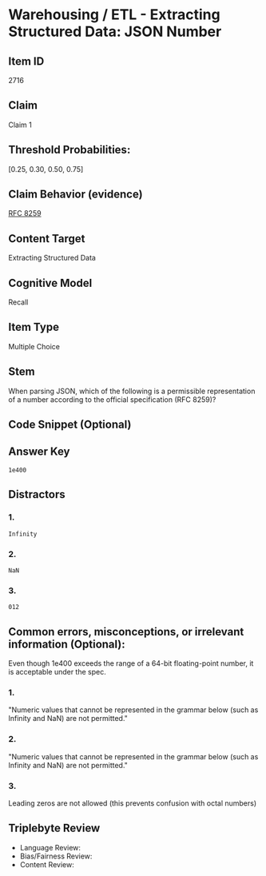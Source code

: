 # Warehousing / ETL - Extracting Structured Data: JSON Number

## Item ID
2716

## Claim
Claim 1

## Threshold Probabilities:
[0.25, 0.30, 0.50, 0.75]

## Claim Behavior (evidence)

[RFC 8259](https://datatracker.ietf.org/doc/html/rfc8259#section-6)

## Content Target
Extracting Structured Data

## Cognitive Model
Recall

## Item Type
Multiple Choice

## Stem
When parsing JSON, which of the following is a permissible representation of a number according to the official specification (RFC 8259)?

## Code Snippet (Optional)

## Answer Key
`1e400`

## Distractors
### 1.
`Infinity`

### 2.
`NaN`

### 3.
`012`

## Common errors, misconceptions, or irrelevant information (Optional):
Even though 1e400 exceeds the range of a 64-bit floating-point number, it is acceptable under the spec. 

### 1.
"Numeric values that cannot be represented in the grammar below (such as Infinity and NaN) are not permitted."

### 2.
"Numeric values that cannot be represented in the grammar below (such as Infinity and NaN) are not permitted."

### 3.
Leading zeros are not allowed (this prevents confusion with octal numbers)

## Triplebyte Review
- Language Review:
- Bias/Fairness Review:
- Content Review:
